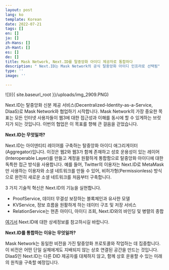 ```yaml
---
layout: post
lang: ko
template: Korean
date: 2022-07-21
tags: []
en: []
ja: []
zh-Hans: []
zh-Hant: []
es: []
de: []
title: Mask Network, Next.ID를 탈중앙화 아이디 제공자로 통합하다
description: " Next.ID는 Mask Network의 공식 탈중앙화 아이디 인프라로 선택됨"
type: ''
image: ''

---
```

![]({{ site.baseurl_root }}/uploads/img_2909.PNG)

Next.ID는 탈중앙화 신분 제공 서비스(Decentralized-Identity-as-a-Service, DIaaS)로 Mask Network와 협업하기 시작합니다. Mask Network의 가장 중요한 목표는 모든 인터넷 사용자들이 웹3에 대한 접근성과 이해를 동시에 할 수 있게하는 브릿지가 되는 것입니다. 이번의 협업은 이 목표를 향해 큰 걸음을 걷었습니다.

**Next.ID는 무엇일까?**

Next.ID는 아이덴티티 레이어를 구축하는 탈중앙화 아이디 애그리게이터(Aggregator)입니다. 이것은 웹2와 웹3가 함께 존재하고 성호 운용성이 있는 레이어(Interoperable Layer)를 만들고 계정을 원활하게 통합함으로 탈중앙화 아이디에 대한 독특한 접근 방식을 사용합니다. 예를 들어, Twitter의 이용자는 Next.ID로 MetaMask만 사용하는 이용자와 소셜 네트워크를 만들 수 있어, 비허가형(Permissionless) 방식으로 완전히 새로운 소셜 네트워크를 처음부터 구축합니다.

3 가지 기술적 혁신은 Next.ID의 기능을 실현합니다.

* ProofService, 데이터 무결성 보장하는 블록체인과 유사한 모델
* KVService, 정보 흐름을 원활하게 하는 데이터 구조 및 저장 서비스
* RelationService는 현존 아이디, 아이디 조회, Next.ID와의 바인딩 및 병렬의 종합

[여기서](https://medium.com/@Next.ID/next-id-aggregates-identities-across-web2-and-web3-giving-data-ownership-back-to-users-97818034e956) Next.ID에 대한 상세정보를 참고하시길 바랍니다.

**Next.ID를 통합하는 이유는 무엇일까?**

Mask Network는 동일한 비전을 가진 탈중앙화 프로토콜와 작업하는 데 집중합니다. 이 비전은 어떤 단일 실체에게도 지배되지 않는 상호 연결된 공간을 만드는 것입니다. DIaaS인 Next.ID는 다른 DID 제공자를 대체하지 않고, 함께 상호 운용할 수 있는 미래의 원칙을 구축할 예정입니다.